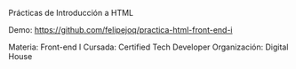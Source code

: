 Prácticas de Introducción a HTML

Demo: https://github.com/felipejoq/practica-html-front-end-i

Materia: Front-end I
Cursada: Certified Tech Developer
Organización: Digital House
